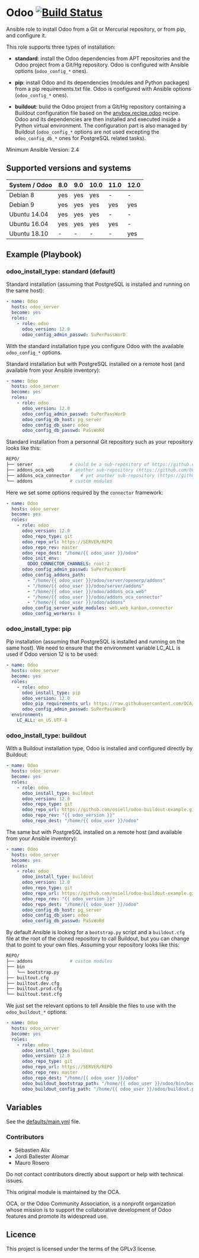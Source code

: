 # Odoo [![Build Status](https://travis-ci.org/OCA/ansible-odoo.png)](https://travis-ci.org/OCA/ansible-odoo)

Ansible role to install Odoo from a Git or Mercurial repository, or from pip,
and configure it.

This role supports three types of installation:

* **standard**: install the Odoo dependencies from APT repositories and the
Odoo project from a Git/Hg repository. Odoo is configured with Ansible options
(`odoo_config_*` ones).

* **pip**: install Odoo and its dependencies (modules and Python packages)
from a pip requirements.txt file. Odoo is configured with  Ansible options
(`odoo_config_*` ones).

* **buildout**: build the Odoo project from a Git/Hg repository containing a
Buildout configuration file based on the
[anybox.recipe.odoo](https://pypi.python.org/pypi/anybox.recipe.odoo/) recipe.
Odoo and its dependencies are then installed and executed inside a Python
virtual environment. The configuration part is also managed by Buildout
(`odoo_config_*` options are not used excepting the `odoo_config_db_*` ones
for PostgreSQL related tasks).

Minimum Ansible Version: 2.4

## Supported versions and systems

| System / Odoo | 8.0 | 9.0 | 10.0 | 11.0 | 12.0 |
|---------------|-----|-----|------|------|------|
| Debian 8      | yes | yes | yes  |  -   |  -   |
| Debian 9      | yes | yes | yes  | yes  | yes  |
| Ubuntu 14.04  | yes | yes | yes  |  -   |  -   |
| Ubuntu 16.04  | yes | yes | yes  | yes  |  -   |
| Ubuntu 18.10  |  -  |  -  |  -   |  -   | yes  |

## Example (Playbook)

### odoo_install_type: standard (default)

Standard installation (assuming that PostgreSQL is installed and running on
the same host):

```yaml
- name: Odoo
  hosts: odoo_server
  become: yes
  roles:
    - role: odoo
      odoo_version: 12.0
      odoo_config_admin_passwd: SuPerPassWorD
```

With the standard installation type you configure Odoo with the available
`odoo_config_*` options.

Standard installation but with PostgreSQL installed on a remote host (and
available from your Ansible inventory):

```yaml
- name: Odoo
  hosts: odoo_server
  become: yes
  roles:
    - role: odoo
      odoo_version: 12.0
      odoo_config_admin_passwd: SuPerPassWorD
      odoo_config_db_host: pg_server
      odoo_config_db_user: odoo
      odoo_config_db_passwd: PaSsWoRd
```

Standard installation from a personnal Git repository such as your repository
looks like this:

```sh
REPO/
├── server              # could be a sub-repository of https://github.com/odoo/odoo
├── addons_oca_web      # another sub-repository (https://github.com/OCA/web here)
├── addons_oca_connector    # yet another sub-repository (https://github.com/OCA/connector)
└── addons              # custom modules
```

Here we set some options required by the ``connector`` framework:

```yaml
- name: Odoo
  hosts: odoo_server
  become: yes
  roles:
    - role: odoo
      odoo_version: 12.0
      odoo_repo_type: git
      odoo_repo_url: https://SERVER/REPO
      odoo_repo_rev: master
      odoo_repo_dest: "/home/{{ odoo_user }}/odoo"
      odoo_init_env:
        ODOO_CONNECTOR_CHANNELS: root:2
      odoo_config_admin_passwd: SuPerPassWorD
      odoo_config_addons_path:
        - "/home/{{ odoo_user }}/odoo/server/openerp/addons"
        - "/home/{{ odoo_user }}/odoo/server/addons"
        - "/home/{{ odoo_user }}/odoo/addons_oca_web"
        - "/home/{{ odoo_user }}/odoo/addons_oca_connector"
        - "/home/{{ odoo_user }}/odoo/addons"
      odoo_config_server_wide_modules: web,web_kanban,connector
      odoo_config_workers: 8
```

### odoo_install_type: pip

Pip installation (assuming that PostgreSQL is installed and running on
the same host). We need to ensure that the environment variable LC_ALL is used
if Odoo version 12 is to be used:

```yaml
- name: Odoo
  hosts: odoo_server
  become: yes
  roles:
    - role: odoo
      odoo_install_type: pip
      odoo_version: 12.0
      odoo_pip_requirements_url: https://raw.githubusercontent.com/OCA/sample-oca-pip-requirements/12.0/requirements.txt
      odoo_config_admin_passwd: SuPerPassWorD
  environment:
    LC_ALL: en_US.UTF-8

```


### odoo_install_type: buildout

With a Buildout installation type, Odoo is installed and configured directly
by Buildout:

```yaml
- name: Odoo
  hosts: odoo_server
  become: yes
  roles:
    - role: odoo
      odoo_install_type: buildout
      odoo_version: 12.0
      odoo_repo_type: git
      odoo_repo_url: https://github.com/osiell/odoo-buildout-example.git
      odoo_repo_rev: "{{ odoo_version }}"
      odoo_repo_dest: "/home/{{ odoo_user }}/odoo"
```

The same but with PostgreSQL installed on a remote host (and available from
your Ansible inventory):

```yaml
- name: Odoo
  hosts: odoo_server
  become: yes
  roles:
    - role: odoo
      odoo_install_type: buildout
      odoo_version: 12.0
      odoo_repo_type: git
      odoo_repo_url: https://github.com/osiell/odoo-buildout-example.git
      odoo_repo_rev: "{{ odoo_version }}"
      odoo_repo_dest: "/home/{{ odoo_user }}/odoo"
      odoo_config_db_host: pg_server
      odoo_config_db_user: odoo
      odoo_config_db_passwd: PaSsWoRd
```

By default Ansible is looking for a `bootstrap.py` script and a `buildout.cfg`
file at the root of the cloned repository to call Buildout, but you can change
that to point to your own files. Assuming your repository looks like this:

```sh
REPO/
├── addons              # custom modules
├── bin
│   └── bootstrap.py
├── builtout.cfg
├── builtout.dev.cfg
├── builtout.prod.cfg
└── builtout.test.cfg
```

We just set the relevant options to tell Ansible the files to use with the
`odoo_buildout_*` options:

```yaml
- name: Odoo
  hosts: odoo_server
  become: yes
  roles:
    - role: odoo
      odoo_install_type: buildout
      odoo_version: 12.0
      odoo_repo_type: git
      odoo_repo_url: https://SERVER/REPO
      odoo_repo_rev: master
      odoo_repo_dest: "/home/{{ odoo_user }}/odoo"
      odoo_buildout_bootstrap_path: "/home/{{ odoo_user }}/odoo/bin/bootstrap.py"
      odoo_buildout_config_path: "/home/{{ odoo_user }}/odoo/buildout.prod.cfg"
```

## Variables

See the [defaults/main.yml](defaults/main.yml) file.

### Contributors

* Sébastien Alix
* Jordi Ballester Alomar
* Mauro Rosero

Do not contact contributors directly about support or help with technical issues.

This original module is maintained by the OCA.

OCA, or the Odoo Community Association, is a nonprofit organization whose mission is to support the collaborative development of Odoo features and promote its widespread use.

## Licence

This project is licensed under the terms of the GPLv3 license.
